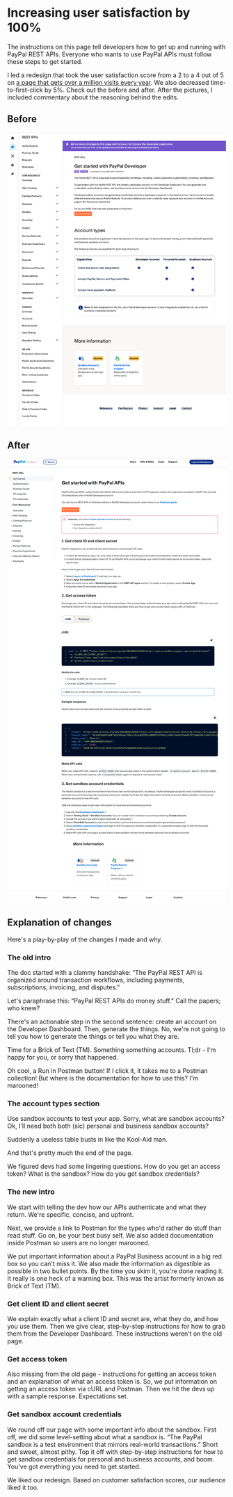 # Increasing user satisfaction by 100%

The instructions on this page tell developers how to get up and running with PayPal REST APIs. Everyone who wants to use PayPal APIs must follow these steps to get started.

I led a redesign that took the user satisfaction score from a 2 to a 4 out of 5 on [a page that gets over a million visits every year](https://developer.paypal.com/api/rest/). We also decreased time-to-first-click by 5%. Check out the before and after. After the pictures, I included commentary about the reasoning behind the edits.

## Before

![API get started page before redesign](https://github.com/hownbey/portfolio/blob/main/img/before.png)

## After

![API get started page after redesign](https://github.com/hownbey/portfolio/blob/main/img/after.png)

## Explanation of changes

Here's a play-by-play of the changes I made and why.

### The old intro

The doc started with a clammy handshake: “The PayPal REST API is organized around transaction workflows, including payments, subscriptions, invoicing, and disputes.”

Let's paraphrase this: “PayPal REST APIs do money stuff.” Call the papers; who knew?

There's an actionable step in the second sentence: create an account on the Developer Dashboard. Then, generate the things. No, we're not going to tell you how to generate the things or tell you what they are.

Time for a Brick of Text (TM). Something something accounts. Tl;dr - I'm happy for you, or sorry that happened.

Oh cool, a Run in Postman button! If I click it, it takes me to a Postman collection! But where is the documentation for how to use this? I'm marooned!

### The account types section

Use sandbox accounts to test your app. Sorry, what are sandbox accounts? Ok, I'll need both both (sic) personal and business sandbox accounts?

Suddenly a useless table busts in like the Kool-Aid man.

And that's pretty much the end of the page.

We figured devs had some lingering questions. How do you get an access token? What is the sandbox? How do you get sandbox credentials?

### The new intro

We start with telling the dev how our APIs authenticate and what they return. We're specific, concise, and upfront.

Next, we provide a link to Postman for the types who'd rather do stuff than read stuff. Go on, be your best busy self. We also added documentation inside Postman so users are no longer marooned.

We put important information about a PayPal Business account in a big red box so you can't miss it. We also made the information as digestible as possible in two bullet points. By the time you skim it, you're done reading it. It really is one heck of a warning box. This was the artist formerly known as Brick of Text (TM).

### Get client ID and client secret

We explain exactly what a client ID and secret are, what they do, and how you use them. Then we give clear, step-by-step instructions for how to grab them from the Developer Dashboard. These instructions weren’t on the old page.

### Get access token

Also missing from the old page - instructions for getting an access token and an explanation of what an access token is. So, we put information on getting an access token via cURL and Postman. Then we hit the devs up with a sample response. Expectations set.

### Get sandbox account credentials

We round off our page with some important info about the sandbox. First off, we did some level-setting about what a sandbox is. “The PayPal sandbox is a test environment that mirrors real-world transactions.” Short and sweet, almost pithy. Top it off with step-by-step instructions for how to get sandbox credentials for personal and business accounts, and boom. You've got everything you need to get started.

We liked our redesign. Based on customer satisfaction scores, our audience liked it too.
